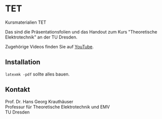 # TET
Kursmaterialien TET

Das sind die Präsentationsfolien und das Handout zum Kurs "Theoretische Elektrotechnik" an der TU Dresden.

Zugehörige Videos finden Sie auf [YouTube](https://www.youtube.com/channel/UCDWsIsdJSggNXdYc9d1k65Q).

## Installation

`latexmk -pdf` sollte alles bauen. 

## Kontakt

Prof. Dr. Hans Georg Krauthäuser  
Professur für Theoretische Elektrotechnik und EMV  
TU Dresden  

